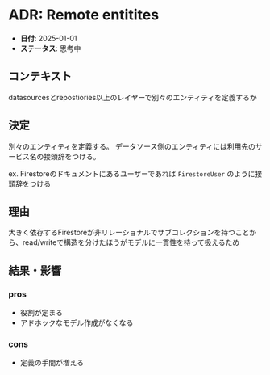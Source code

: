 # ADR: Remote entitites

- **日付**: 2025-01-01
- **ステータス**: 思考中

## コンテキスト
datasourcesとrepostiories以上のレイヤーで別々のエンティティを定義するか

## 決定
別々のエンティティを定義する。
データソース側のエンティティには利用先のサービス名の接頭辞をつける。

ex. Firestoreのドキュメントにあるユーザーであれば `FirestoreUser` のように接頭辞をつける

## 理由
大きく依存するFirestoreが非リレーショナルでサブコレクションを持つことから、read/writeで構造を分けたほうがモデルに一貫性を持って扱えるため

## 結果・影響
### pros
- 役割が定まる
- アドホックなモデル作成がなくなる

### cons
- 定義の手間が増える